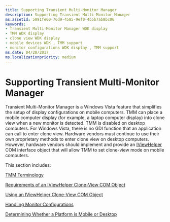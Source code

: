 ```yaml
---
title: Supporting Transient Multi-Monitor Manager
description: Supporting Transient Multi-Monitor Manager
ms.assetid: 5091fe00-76d9-4585-9ef0-4b5b7ab8bc06
keywords:
- Transient Multi-Monitor Manager WDK display
- TMM WDK display
- clone view WDK display
- mobile devices WDK , TMM support
- monitor configurations WDK display , TMM support
ms.date: 04/20/2017
ms.localizationpriority: medium
---
```


# Supporting Transient Multi-Monitor Manager


Transient Multi-Monitor Manager is a Windows Vista feature that simplifies the setup of display configurations on mobile computers. TMM can place a mobile computer display (for example, a laptop computer display) into clone view when a new monitor is detected. TMM is disabled on desktop computers. For Windows Vista, there is no GDI function that an application can call to enter clone view. Hardware vendors must continue to use their own proprietary methods to enter clone view on desktop computers. However, hardware vendors should implement and provide an [IViewHelper](https://msdn.microsoft.com/library/windows/hardware/ff568164) COM interface object that will allow TMM to set clone-view mode on mobile computers.

This section includes:

[TMM Terminology](tmm-terminology.md)

[Requirements of an IViewHelper Clone-View COM Object](requirements-of-an-iviewhelper-clone-view-com-object.md)

[Using an IViewHelper Clone-View COM Object](using-an-iviewhelper-clone-view-com-object.md)

[Handling Monitor Configurations](handling-monitor-configurations.md)

[Determining Whether a Platform is Mobile or Desktop](determining-whether-a-platform-is-mobile-or-desktop.md)

 

 





